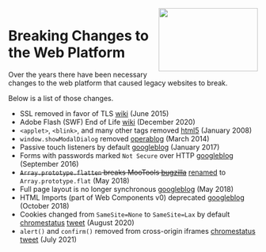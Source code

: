 <img width="200" height="128" src="https://i.imgur.com/UZ5yFcp.jpg" align="right">

# Breaking Changes to the Web Platform

Over the years there have been necessary changes to the web platform that caused legacy websites to break.

Below is a list of those changes.

* SSL removed in favor of TLS [wiki](https://en.wikipedia.org/wiki/Transport_Layer_Security#SSL_1.0,_2.0,_and_3.0) (June 2015)
* Adobe Flash (SWF) End of Life [wiki](https://en.wikipedia.org/wiki/Adobe_Flash#End_of_life) (December 2020)
* `<applet>`, `<blink>`, and many other tags removed [html5](https://www.w3.org/TR/html5/obsolete.html) (January 2008)
* `window.showModalDialog` removed [operablog](https://dev.opera.com/blog/showmodaldialog/) (March 2014)
* Passive touch listeners by default [googleblog](https://developers.google.com/web/updates/2017/01/scrolling-intervention) (January 2017)
* Forms with passwords marked `Not Secure` over HTTP [googleblog](https://security.googleblog.com/2016/09/moving-towards-more-secure-web.html) (September 2016)
* ~~`Array.prototype.flatten` breaks MooTools [bugzilla](https://bugzilla.mozilla.org/show_bug.cgi?id=1443630)~~ [renamed](https://developers.google.com/web/updates/2018/03/smooshgate) to `Array.prototype.flat` (May 2018)
* Full page layout is no longer synchronous [googleblog](https://developers.google.com/web/updates/2018/07/site-isolation#full-page_layout_is_no_longer_synchronous) (May 2018)
* HTML Imports (part of Web Components v0) deprecated [googleblog](https://developers.google.com/web/updates/2018/09/chrome-70-deps-rems) (October 2018)
* Cookies changed from `SameSite=None` to `SameSite=Lax` by default [chromestatus](https://www.chromestatus.com/feature/5088147346030592) [tweet](https://twitter.com/simonw/status/1422366158171238400) (August 2020)
* `alert()` and `confirm()` removed from cross-origin iframes [chromestatus](https://www.chromestatus.com/feature/5148698084376576) [tweet](https://twitter.com/chriscoyier/status/1420027533005836298) (July 2021)
